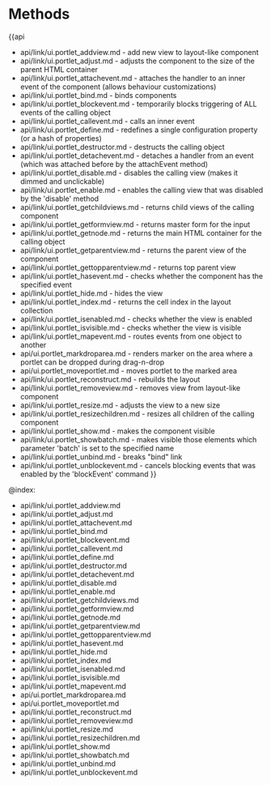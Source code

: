 Methods
=======

{{api
- api/link/ui.portlet_addview.md - add new view to layout-like component
- api/link/ui.portlet_adjust.md - adjusts the component to the size of the parent HTML container
- api/link/ui.portlet_attachevent.md - attaches the handler to an inner event of the component (allows behaviour customizations)
- api/link/ui.portlet_bind.md - binds components
- api/link/ui.portlet_blockevent.md - temporarily blocks triggering of ALL events of the calling object
- api/link/ui.portlet_callevent.md - calls an inner event
- api/link/ui.portlet_define.md - redefines a single configuration property (or a hash of properties)
- api/link/ui.portlet_destructor.md - destructs the calling object
- api/link/ui.portlet_detachevent.md - detaches a handler from an event (which was attached before by the attachEvent method)
- api/link/ui.portlet_disable.md - disables the calling view (makes it dimmed and unclickable)
- api/link/ui.portlet_enable.md - enables the calling view that was disabled by the 'disable' method
- api/link/ui.portlet_getchildviews.md - returns child views of the calling component
- api/link/ui.portlet_getformview.md - returns master form for the input
- api/link/ui.portlet_getnode.md - returns the main HTML container for the calling object
- api/link/ui.portlet_getparentview.md - returns the parent view of the component
- api/link/ui.portlet_gettopparentview.md - returns top parent view
- api/link/ui.portlet_hasevent.md - checks whether the component has the specified event
- api/link/ui.portlet_hide.md - hides the view
- api/link/ui.portlet_index.md - returns the cell index in the layout collection
- api/link/ui.portlet_isenabled.md - checks whether the view is enabled
- api/link/ui.portlet_isvisible.md - checks whether the view is visible
- api/link/ui.portlet_mapevent.md - routes events from one object to another
- api/ui.portlet_markdroparea.md - renders marker on the area where a portlet can be dropped during drag-n-drop
- api/ui.portlet_moveportlet.md - moves portlet to the marked area
- api/link/ui.portlet_reconstruct.md - rebuilds the layout
- api/link/ui.portlet_removeview.md - removes view from layout-like component
- api/link/ui.portlet_resize.md - adjusts the view to a new size
- api/link/ui.portlet_resizechildren.md - resizes all children of the calling component
- api/link/ui.portlet_show.md - makes the component visible
- api/link/ui.portlet_showbatch.md - makes visible those elements which parameter 'batch' is set to the specified name
- api/link/ui.portlet_unbind.md - breaks "bind" link
- api/link/ui.portlet_unblockevent.md - cancels blocking events that was enabled by the 'blockEvent' command
}}

@index:
- api/link/ui.portlet_addview.md
- api/link/ui.portlet_adjust.md
- api/link/ui.portlet_attachevent.md
- api/link/ui.portlet_bind.md
- api/link/ui.portlet_blockevent.md
- api/link/ui.portlet_callevent.md
- api/link/ui.portlet_define.md
- api/link/ui.portlet_destructor.md
- api/link/ui.portlet_detachevent.md
- api/link/ui.portlet_disable.md
- api/link/ui.portlet_enable.md
- api/link/ui.portlet_getchildviews.md
- api/link/ui.portlet_getformview.md
- api/link/ui.portlet_getnode.md
- api/link/ui.portlet_getparentview.md
- api/link/ui.portlet_gettopparentview.md
- api/link/ui.portlet_hasevent.md
- api/link/ui.portlet_hide.md
- api/link/ui.portlet_index.md
- api/link/ui.portlet_isenabled.md
- api/link/ui.portlet_isvisible.md
- api/link/ui.portlet_mapevent.md
- api/ui.portlet_markdroparea.md
- api/ui.portlet_moveportlet.md
- api/link/ui.portlet_reconstruct.md
- api/link/ui.portlet_removeview.md
- api/link/ui.portlet_resize.md
- api/link/ui.portlet_resizechildren.md
- api/link/ui.portlet_show.md
- api/link/ui.portlet_showbatch.md
- api/link/ui.portlet_unbind.md
- api/link/ui.portlet_unblockevent.md


